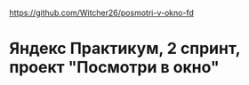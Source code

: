https://github.com/Witcher26/posmotri-v-okno-fd

# Яндекс Практикум, 2 спринт, проект "Посмотри в окно"
